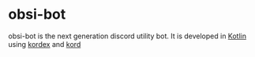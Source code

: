 # obsi-bot

obsi-bot is the next generation discord utility bot.
It is developed in [Kotlin](https://kotlinlang.org) using [kordex](https://github.com/Kord-Extensions/kord-extensions) and [kord](https://github.com/kordlib/kord)